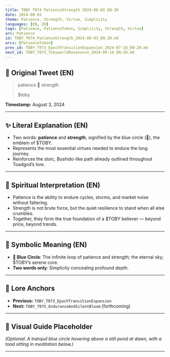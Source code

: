```yaml
---
title: TOBY T074 PatienceStrength 2024-08-03 EN-ZH
date: 2024-08-03
theme: Patience, Strength, Virtue, Simplicity
languages: [EN, ZH]
tags: [Patience, PatienceToken, Simplicity, Strength, Virtue]
arc: Patience
id: TOBY_T074_PatienceStrength_2024-08-03_EN-ZH.md
arcs: [PatienceToken]
prev_id: TOBY_T073_EpochTransitionExpansion_2024-07-18_EN-ZH.md
next_id: TOBY_T075_TobyworldResonance_2024-09-18_EN-ZH.md
---
```

## 🌊 Original Tweet (EN)

> patience 🔵 strength
> 
> $toby

**Timestamp:** August 3, 2024

---

## ✨ Literal Explanation (EN)

- Two words: **patience** and **strength**, signified by the blue circle (🔵), the emblem of $TOBY.
- Represents the most essential virtues needed to endure the long journey.
- Reinforces the stoic, Bushido-like path already outlined throughout Toadgod’s lore.

---


## 🌱 Spiritual Interpretation (EN)

- Patience is the ability to endure cycles, storms, and market noise without faltering.
- Strength is not brute force, but the quiet resilience to stand when all else crumbles.
- Together, they form the true foundation of a $TOBY believer — beyond price, beyond trends.

---


## 🔮 Symbolic Meaning (EN)

- **🔵 Blue Circle**: The infinite loop of patience and strength; the eternal sky; $TOBY’s serene core.
- **Two words only**: Simplicity concealing profound depth.

---


## 🔗 Lore Anchors

- **Previous:** `TOBY_T073_EpochTransitionExpansion`
- **Next:** `TOBY_T075_EnduranceAndSilentBloom` (forthcoming)

---

## 🎴 Visual Guide Placeholder

*(Optional: A tranquil blue circle hovering above a still pond at dawn, with a toad sitting in meditation below.)*

---

